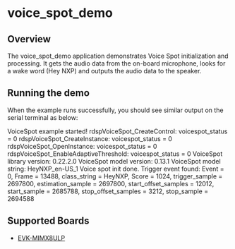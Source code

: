 # voice_spot_demo

## Overview
The voice_spot_demo application demonstrates Voice Spot initialization and processing.
It gets the audio data from the on-board microphone, looks for a wake word (Hey NXP) and outputs
the audio data to the speaker.

## Running the demo
When the example runs successfully, you should see similar output on the serial terminal as below:

VoiceSpot example started!
rdspVoiceSpot_CreateControl: voicespot_status = 0
rdspVoiceSpot_CreateInstance: voicespot_status = 0
rdspVoiceSpot_OpenInstance: voicespot_status = 0
rdspVoiceSpot_EnableAdaptiveThreshold: voicespot_status = 0
VoiceSpot library version: 0.22.2.0
VoiceSpot model version: 0.13.1
VoiceSpot model string: HeyNXP_en-US_1
Voice spot init done.
Trigger event found: Event = 0, Frame = 13488, class_string = HeyNXP, Score = 1024, trigger_sample = 2697800, estimation_sample = 2697800, start_offset_samples = 12012, start_sample = 2685788, stop_offset_samples = 3212, stop_sample = 2694588

## Supported Boards
- [EVK-MIMX8ULP](../../_boards/evkmimx8ulp/audio_examples/voice_spot_demo/example_board_readme.md)
